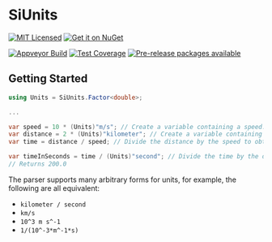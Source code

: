 SiUnits
=======

[![MIT Licensed](https://img.shields.io/badge/license-MIT-blue.svg?style=flat-square)](license.md)
[![Get it on NuGet](https://img.shields.io/nuget/v/SiUnits.svg?style=flat-square)](http://nuget.org/packages/SiUnits)

[![Appveyor Build](https://img.shields.io/appveyor/ci/otac0n/SiUnits.svg?style=flat-square)](https://ci.appveyor.com/project/otac0n/SiUnits)
[![Test Coverage](https://img.shields.io/codecov/c/github/otac0n/SiUnits.svg?style=flat-square)](https://codecov.io/gh/otac0n/SiUnits)
[![Pre-release packages available](https://img.shields.io/nuget/vpre/SiUnits.svg?style=flat-square)](http://nuget.org/packages/SiUnits)

Getting Started
---------------

```C#
using Units = SiUnits.Factor<double>;

...

var speed = 10 * (Units)"m/s"; // Create a variable containing a speed.
var distance = 2 * (Units)"kilometer"; // Create a variable containing a distance.
var time = distance / speed; // Divide the distance by the speed to obtain a total time.

var timeInSeconds = time / (Units)"second"; // Divide the time by the desired units to obtain a constant.
// Returns 200.0
```

The parser supports many arbitrary forms for units, for example, the following are all equivalent:

* `kilometer / second`
* `km/s`
* `10^3 m s^-1`
* `1/(10^-3*m^-1*s)`
